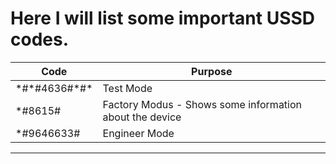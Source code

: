# Here I will list some important USSD codes.
| Code | Purpose |
| --- | --- |
| \*#\*#4636#\*#\* | Test Mode|
| \*#8615# | Factory Modus - Shows some information about the device
| \*#9646633# | Engineer Mode
---
